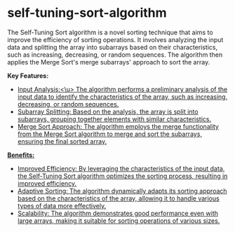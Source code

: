 # self-tuning-sort-algorithm
The Self-Tuning Sort algorithm is a novel sorting technique that aims to improve the efficiency of sorting operations. It involves analyzing the input data and splitting the array into subarrays based on their characteristics, such as increasing, decreasing, or random sequences. The algorithm then applies the Merge Sort's merge subarrays' approach to sort the array.

**Key Features:**

* <u>Input Analysis:<\u> The algorithm performs a preliminary analysis of the input data to identify the characteristics of the array, such as increasing, decreasing, or random sequences.
* Subarray Splitting: Based on the analysis, the array is split into subarrays, grouping together elements with similar characteristics.
* Merge Sort Approach: The algorithm employs the merge functionality from the Merge Sort algorithm to merge and sort the subarrays, ensuring the final sorted array.

**Benefits:**

* Improved Efficiency: By leveraging the characteristics of the input data, the Self-Tuning Sort algorithm optimizes the sorting process, resulting in improved efficiency.
* Adaptive Sorting: The algorithm dynamically adapts its sorting approach based on the characteristics of the array, allowing it to handle various types of data more effectively.
* Scalability: The algorithm demonstrates good performance even with large arrays, making it suitable for sorting operations of various sizes.
